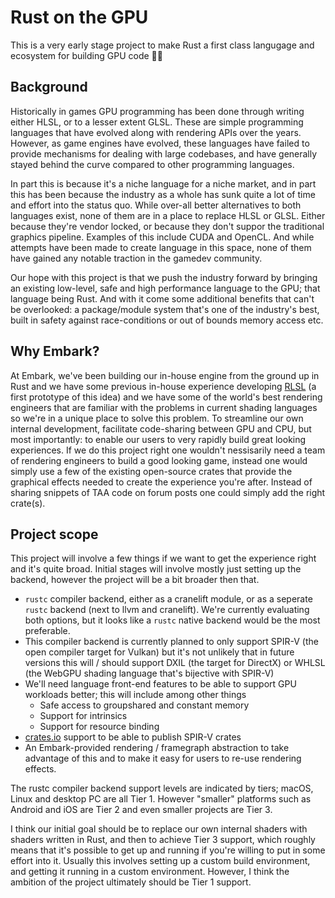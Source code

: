# Rust on the GPU

This is a very early stage project to make Rust a first class langugage and ecosystem for building GPU code 🚀🚧

## Background

Historically in games GPU programming has been done through writing either HLSL, or to a lesser extent GLSL. These are simple programming languages that have evolved along with rendering APIs over the years. However, as game engines have evolved, these languages have failed to provide mechanisms for dealing with large codebases, and have generally stayed behind the curve compared to other programming languages.

In part this is because it's a niche language for a niche market, and in part this has been because the industry as a whole has sunk quite a lot of time and effort into the status quo. While over-all better alternatives to both languages exist, none of them are in a place to replace HLSL or GLSL. Either because they're vendor locked, or because they don't suppor the traditional graphics pipeline. Examples of this include CUDA and OpenCL. And while attempts have been made to create language in this space, none of them have gained any notable traction in the gamedev community.

Our hope with this project is that we push the industry forward by bringing an existing low-level, safe and high performance language to the GPU; that language being Rust. And with it come some additional benefits that can't be overlooked: a package/module system that's one of the industry's best, built in safety against race-conditions or out of bounds memory access etc.

## Why Embark?

At Embark, we've been building our in-house engine from the ground up in Rust and we have some previous in-house experience developing [RLSL](https://github.com/MaikKlein/rlsl) (a first prototype of this idea) and we have some of the world's best rendering engineers that are familiar with the problems in current shading languages so we're in a unique place to solve this problem. To streamline our own internal development, facilitate code-sharing between GPU and CPU, but most importantly: to enable our users to very rapidly build great looking experiences. If we do this project right one wouldn't nessisarily need a team of rendering engineers to build a good looking game, instead one would simply use a few of the existing open-source crates that provide the graphical effects needed to create the experience you're after. Instead of sharing snippets of TAA code on forum posts one could simply add the right crate(s).

## Project scope

This project will involve a few things if we want to get the experience right and it's quite broad. Initial stages will involve mostly just setting up the backend, however the project will be a bit broader then that.

- `rustc` compiler backend, either as a cranelift module, or as a seperate `rustc` backend (next to llvm and cranelift). We're currently evaluating both options, but it looks like a `rustc` native backend would be the most preferable.
- This compiler backend is currently planned to only support SPIR-V (the open compiler target for Vulkan) but it's not unlikely that in future versions this will / should support DXIL (the target for DirectX) or WHLSL (the WebGPU shading language that's bijective with SPIR-V)
- We'll need language front-end features to be able to support GPU workloads better; this will include among other things
  - Safe access to groupshared and constant memory
  - Support for intrinsics
  - Support for resource binding
- [crates.io](https://crates.io) support to be able to publish SPIR-V crates
- An Embark-provided rendering / framegraph abstraction to take advantage of this and to make it easy for users to re-use rendering effects.

The rustc compiler backend support levels are indicated by tiers; macOS, Linux and desktop PC are all Tier 1. However "smaller" platforms such as Android and iOS are Tier 2 and even smaller projects are Tier 3.

I think our initial goal should be to replace our own internal shaders with shaders written in Rust, and then to achieve Tier 3 support, which roughly means that it's possible to get up and running if you're willing to put in some effort into it. Usually this involves setting up a custom build environment, and getting it running in a custom environment. However, I think the ambition of the project ultimately should be Tier 1 support.
